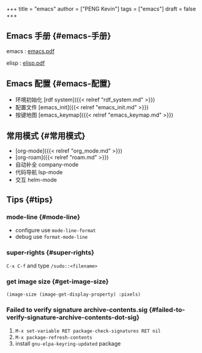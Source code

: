 +++
title = "emacs"
author = ["PENG Kevin"]
tags = ["emacs"]
draft = false
+++

## Emacs 手册 {#emacs-手册}

emacs
: [emacs.pdf](/ox-hugo/emacs.pdf)

elisp
: [elisp.pdf](/ox-hugo/elisp.pdf)


## Emacs 配置 {#emacs-配置}

-   环境初始化 [rdf system]({{< relref "rdf_system.md" >}})
-   配置文件 [emacs_init]({{< relref "emacs_init.md" >}})
-   按键地图 [emacs_keymap]({{< relref "emacs_keymap.md" >}})


## 常用模式 {#常用模式}

-   [org-mode]({{< relref "org_mode.md" >}})
-   [org-roam]({{< relref "roam.md" >}})
-   自动补全 company-mode
-   代码导航 lsp-mode
-   交互 helm-mode


## Tips {#tips}


### mode-line {#mode-line}

-   configure use `mode-line-format`
-   debug use `format-mode-line`


### super-rights {#super-rights}

`C-x C-f` and type `/sudo::<filename>`


### get image size {#get-image-size}

`(image-size (image-get-display-property) :pixels)`


### Failed to verify signature archive-contents.sig {#failed-to-verify-signature-archive-contents-dot-sig}

1.  `M-x set-variable RET package-check-signatures RET nil`
2.  `M-x package-refresh-contents`
3.  install `gnu-elpa-keyring-updated` package
